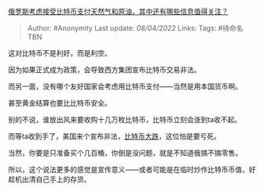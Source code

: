 [俄罗斯考虑接受比特币支付天然气和原油，其中还有哪些信息值得关注？](https://www.zhihu.com/question/524023541/answer/2421897025)

> Author: #Anonymity
> Last update: *08/04/2022*
> Links:
> Tags: #待命名TBN

这对比特币不是利好，而是利空。

因为如果正式成为政策，会导致西方集团宣布比特币交易非法。

而另一面，没有哪个友好国家会考虑用比特币支付——当然是用本国货币啊。

甚至黄金结算也要比比特币安全。

别的不说，谁放出风来要收购十几万枚比特币，比特币立刻会涨到ta收不起。

而等ta收到手了，美国来个宣布非法，[比特币大跌](https://www.zhihu.com/search?q=%E6%AF%94%E7%89%B9%E5%B8%81%E5%A4%A7%E8%B7%8C&search_source=Entity&hybrid_search_source=Entity&hybrid_search_extra=%7B%22sourceType%22%3A%22answer%22%2C%22sourceId%22%3A2421897025%7D)，这位怕是要亏死。

当然，你要是只准备买个几百桶，你倒是没问题，就是不知道俄搞不搞零售。

所以，这个说法更多的感觉是宣传意义——或者可能是在临时炒作比特币币值，好趁机出清自己手上的存货。

